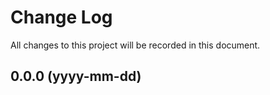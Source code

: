 # Change Log

All changes to this project will be recorded in this document.

## 0.0.0 (yyyy-mm-dd)
